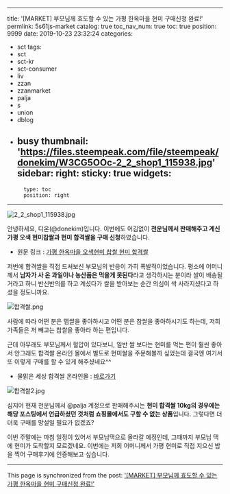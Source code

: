 
---
title: '[MARKET] 부모님께 효도할 수 있는 가평 한옥마을 현미 구매신청 완료!'
permlink: 5s61js-market
catalog: true
toc_nav_num: true
toc: true
position: 9999
date: 2019-10-23 23:32:24
categories:
- sct
tags:
- sct
- sct-kr
- sct-consumer
- liv
- zzan
- zzanmarket
- palja
- s
- union
- dblog
- busy
thumbnail: 'https://files.steempeak.com/file/steempeak/donekim/W3CG5OOc-2_2_shop1_115938.jpg'
sidebar:
    right:
        sticky: true
widgets:
    -
        type: toc
        position: right
---


![2_2_shop1_115938.jpg](https://files.steempeak.com/file/steempeak/donekim/W3CG5OOc-2_2_shop1_115938.jpg)

안녕하세요, 디온(@donekim)입니다. 이번에도 어김없이 **천운님께서 판매해주고 계신 가평 오색 현미찹쌀과 현미 합격쌀을 구매 신청**하였습니다.

- 원문 링크 : [가평 한옥마을 오색현미 찹쌀 현미 합격쌀](https://www.steemzzang.com/zzan/@palja/4mkrjc)

저번에 합격쌀을 직접 드셔보신 부모님의 반응이 가히 폭발적이었습니다. 평소에 어머니께서 **남자가 사 온 과일이나 농산품은 먹을게 못된다**라고 생각하시는 분이라 쌀이 배송될거라고 하니 반신반의를 하고 계셨다가 쌀을 받아보는 순간 의심이 싹 사라지셨다고 하셨을 정도니까요.

![합격쌀.png](https://files.steempeak.com/file/steempeak/donekim/1gbzPmPX-ED95A9EAB2A9EC8C80.png)

사람에 따라 어떤 분은 맵쌀을 좋아하시고 어떤 분은 찹쌀을 좋아하시기도 하는데, 저희 가족들은 저 빼고는 찹쌀을 좋아라 하는 편입니다. 

근데 아무래도 부모님께서 혈압이 있다보니, 일반 쌀 보다는 현미를 먹는 편이 훨씬 좋아서 안그래도 합격쌀 온라인 몰에서 별도로 현미쌀을 주문해볼까 싶었는데 결국엔 여기서 또 이렇게 구매를 할 수 있게 해주셨네요^^ 

- 물맑은 세상 합격쌀 온라인몰 : [바로가기](http://www.hgrice.net/product/detail.html?product_no=28&cate_no=24&display_group=1)

![합격쌀2.jpg](https://files.steempeak.com/file/steempeak/donekim/FlsHTHOD-ED95A9EAB2A9EC8C802.jpg)

심지어 현재 천운님께서 @palja 계정으로 판매해주시는 **현미 합격쌀 10kg의 경우에는 해당 포스팅에서 언급하셨던 것처럼 쇼핑몰에서도 구할 수 없는 상품**입니다. 그렇다면 더더욱 구매를 망설일 필요가 없겠죠? 

이번 주말에는 마침 일정이 있어서 부모님댁으로 올라갈 예정인데, 그때까지 부모님 댁에 현미가 도착할지 모르겠네요. 이번에는 저희 어머니께서 가평 현미로 직접 지으신 밥을 찍어 구매후기에 인증해보고 싶습니다.

- - -

This page is synchronized from the post: ['[MARKET] 부모님께 효도할 수 있는 가평 한옥마을 현미 구매신청 완료!'](https://steemit.com/@donekim/5s61js-market)
